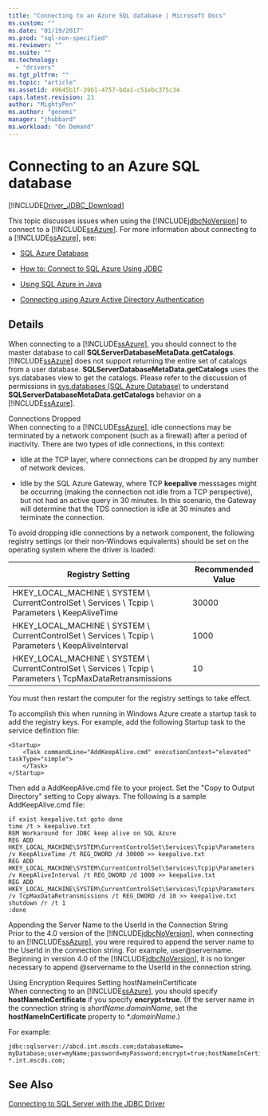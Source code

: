 ```yaml
---
title: "Connecting to an Azure SQL database | Microsoft Docs"
ms.custom: ""
ms.date: "01/19/2017"
ms.prod: "sql-non-specified"
ms.reviewer: ""
ms.suite: ""
ms.technology: 
  - "drivers"
ms.tgt_pltfrm: ""
ms.topic: "article"
ms.assetid: 49645b1f-39b1-4757-bda1-c51ebc375c34
caps.latest.revision: 23
author: "MightyPen"
ms.author: "genemi"
manager: "jhubbard"
ms.workload: "On Demand"
---
```

# Connecting to an Azure SQL database
[!INCLUDE[Driver_JDBC_Download](../../includes/driver_jdbc_download.md)]

  This topic discusses issues when using the [!INCLUDE[jdbcNoVersion](../../includes/jdbcnoversion_md.md)] to connect to a [!INCLUDE[ssAzure](../../includes/ssazure_md.md)]. For more information about connecting to a [!INCLUDE[ssAzure](../../includes/ssazure_md.md)], see:  
  
-   [SQL Azure Database](http://go.microsoft.com/fwlink/?LinkID=202490)  
  
-   [How to: Connect to SQL Azure Using JDBC](http://msdn.microsoft.com/library/gg715284.aspx)  
  
-   [Using SQL Azure in Java](http://msdn.microsoft.com/library/windowsazure/hh749029(VS.103).aspx)

-   [Connecting using Azure Active Directory Authentication](../../connect/jdbc/connecting-using-azure-active-directory-authentication.md)  
  
## Details  
 When connecting to a [!INCLUDE[ssAzure](../../includes/ssazure_md.md)], you should connect to the master database to call **SQLServerDatabaseMetaData.getCatalogs**.  
 [!INCLUDE[ssAzure](../../includes/ssazure_md.md)] does not support returning the entire set of catalogs from a user database. **SQLServerDatabaseMetaData.getCatalogs** uses the sys.databases view to get the catalogs. Please refer to the discussion of permissions in [sys.databases (SQL Azure Database)](http://go.microsoft.com/fwlink/?LinkId=217396) to understand **SQLServerDatabaseMetaData.getCatalogs** behavior on a [!INCLUDE[ssAzure](../../includes/ssazure_md.md)].  
  
 Connections Dropped  
 When connecting to a [!INCLUDE[ssAzure](../../includes/ssazure_md.md)], idle connections may be terminated by a network component (such as a firewall) after a period of inactivity. There are two types of idle connections, in this context:  
  
-   Idle at the TCP layer, where connections can be dropped by any number of network devices.  
  
-   Idle by the SQL Azure Gateway, where TCP **keepalive** messsages might be occurring (making the connection not idle from a TCP perspective), but not had an active query in 30 minutes. In this scenario, the Gateway will determine that the TDS connection is idle at 30 minutes and terminate the connection.  
  
 To avoid dropping idle connections by a network component, the following registry settings (or their non-Windows equivalents) should be set on the operating system where the driver is loaded:  
  
|Registry Setting|Recommended Value|  
|----------------------|-----------------------|  
|HKEY_LOCAL_MACHINE \ SYSTEM \ CurrentControlSet \ Services \ Tcpip \ Parameters \ KeepAliveTime|30000|  
|HKEY_LOCAL_MACHINE \ SYSTEM \ CurrentControlSet \ Services \ Tcpip \ Parameters \ KeepAliveInterval|1000|  
|HKEY_LOCAL_MACHINE \ SYSTEM \ CurrentControlSet \ Services \ Tcpip \ Parameters \ TcpMaxDataRetransmissions|10|  
  
 You must then restart the computer for the registry settings to take effect.  
  
 To accomplish this when running in Windows Azure create a startup task to add the registry keys.  For example, add the following Startup task to the service definition file:  
  
```  
<Startup>  
    <Task commandLine="AddKeepAlive.cmd" executionContext="elevated" taskType="simple">  
    </Task>  
</Startup>  
```  
  
 Then add a AddKeepAlive.cmd file to your project. Set the "Copy to Output Directory" setting to Copy always. The following is a sample AddKeepAlive.cmd file:  
  
```  
if exist keepalive.txt goto done  
time /t > keepalive.txt  
REM Workaround for JDBC keep alive on SQL Azure  
REG ADD HKEY_LOCAL_MACHINE\SYSTEM\CurrentControlSet\Services\Tcpip\Parameters /v KeepAliveTime /t REG_DWORD /d 30000 >> keepalive.txt  
REG ADD HKEY_LOCAL_MACHINE\SYSTEM\CurrentControlSet\Services\Tcpip\Parameters /v KeepAliveInterval /t REG_DWORD /d 1000 >> keepalive.txt  
REG ADD HKEY_LOCAL_MACHINE\SYSTEM\CurrentControlSet\Services\Tcpip\Parameters /v TcpMaxDataRetransmissions /t REG_DWORD /d 10 >> keepalive.txt  
shutdown /r /t 1  
:done  
```  
  
 Appending the Server Name to the UserId in the Connection String  
 Prior to the 4.0 version of the [!INCLUDE[jdbcNoVersion](../../includes/jdbcnoversion_md.md)], when connecting to an [!INCLUDE[ssAzure](../../includes/ssazure_md.md)], you were required to append the server name to the UserId in the connection string. For example, user@servername. Beginning in version 4.0 of the [!INCLUDE[jdbcNoVersion](../../includes/jdbcnoversion_md.md)], it is no longer necessary to append @servername to the UserId in the connection string.  
  
 Using Encryption Requires Setting hostNameInCertificate  
 When connecting to an [!INCLUDE[ssAzure](../../includes/ssazure_md.md)], you should specify **hostNameInCertificate** if you specify **encrypt=true**. (If the server name in the connection string is *shortName*.*domainName*, set the **hostNameInCertificate** property to \*.*domainName*.)  
  
 For example:  
  
```  
jdbc:sqlserver://abcd.int.mscds.com;databaseName= myDatabase;user=myName;password=myPassword;encrypt=true;hostNameInCertificate= *.int.mscds.com;  
```  
  
## See Also  
 [Connecting to SQL Server with the JDBC Driver](../../connect/jdbc/connecting-to-sql-server-with-the-jdbc-driver.md)  
  
  
